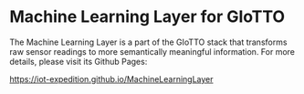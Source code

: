 # Machine Learning Layer for GIoTTO
The Machine Learning Layer is a part of the GIoTTO stack that transforms
raw sensor readings to more semantically meaningful information.
For more details, please visit its Github Pages:

https://iot-expedition.github.io/MachineLearningLayer
